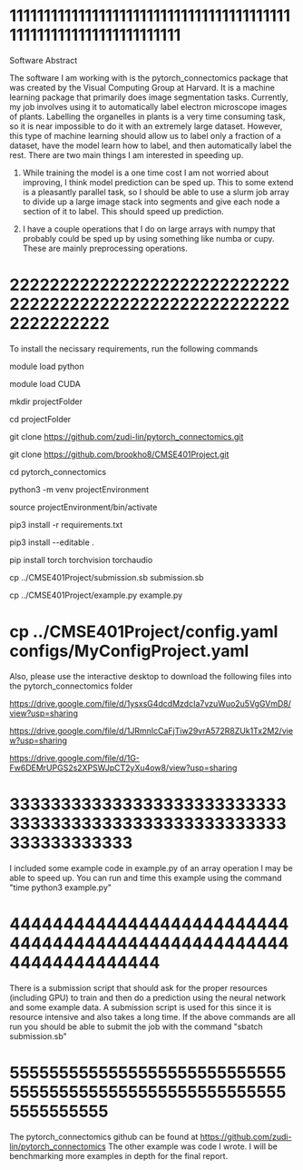 111111111111111111111111111111111111111111111111111111111111111111
==================================================================
Software Abstract

The software I am working with is the pytorch_connectomics package that was created by the Visual Computing Group at Harvard. It is a machine learning package that primarily does image segmentation tasks. Currently, my job involves using it to automatically label electron microscope images of plants. Labelling the organelles in plants is a very time consuming task, so it is near impossible to do it with an extremely large dataset. However, this type of machine learning should allow us to label only a fraction of a dataset, have the model learn how to label, and then automatically label the rest. There are two main things I am interested in speeding up.

1) While training the model is a one time cost I am not worried about improving, I think model prediction can be sped up. This to some extend is a pleasantly parallel task, so I should be able to use a slurm job array to divide up a large image stack into segments and give each node a section of it to label. This should speed up prediction.

2) I have a couple operations that I do on large arrays with numpy that probably could be sped up by using something like numba or cupy. These are mainly preprocessing operations.


222222222222222222222222222222222222222222222222222222222222222222
==================================================================
To install the necissary requirements, run the following commands


module load python

module load CUDA

mkdir projectFolder

cd projectFolder

git clone https://github.com/zudi-lin/pytorch_connectomics.git

git clone https://github.com/brookho8/CMSE401Project.git

cd pytorch_connectomics

python3 -m venv projectEnvironment

source projectEnvironment/bin/activate

pip3 install -r requirements.txt

pip3 install --editable .

pip install torch torchvision torchaudio

cp ../CMSE401Project/submission.sb submission.sb

cp ../CMSE401Project/example.py example.py

cp ../CMSE401Project/config.yaml configs/MyConfigProject.yaml
=====================================

Also, please use the interactive desktop to download the following files into the pytorch_connectomics folder


https://drive.google.com/file/d/1ysxsG4dcdMzdcIa7vzuWuo2u5VgGVmD8/view?usp=sharing

https://drive.google.com/file/d/1JRmnIcCaFjTiw29vrA572R8ZUk1Tx2M2/view?usp=sharing

https://drive.google.com/file/d/1G-Fw6DEMrUPGS2s2XPSWJpCT2yXu4ow8/view?usp=sharing



333333333333333333333333333333333333333333333333333333333333333333
==================================================================

I included some example code in example.py of an array operation I may be able to speed up. You can run and time this example using the command "time python3 example.py"


444444444444444444444444444444444444444444444444444444444444444444
==================================================================

There is a submission script that should ask for the proper resources (including GPU) to train and then do a prediction using the neural network and some example data. A submission script is used for this since it is resource intensive and also takes a long time. If the above commands are all run you should be able to submit the job with the command "sbatch submission.sb"


555555555555555555555555555555555555555555555555555555555555555555
==================================================================

The pytorch_connectomics github can be found at https://github.com/zudi-lin/pytorch_connectomics
The other example was code I wrote. I will be benchmarking more examples in depth for the final report.
